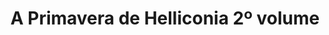 ---
Numero: 545
title: A Primavera de Helliconia 2º volume
Autor: Brian Aldiss
Co-autor: 
Ano-de-Publicacao: 2003
Titulo-original: Helliconia Spring
Tradutor: Alexandra Rolão Tavares
Co-tradutor: 
Ano-de-edicao: 1982
alias: Brian-Aldiss
Autor2-alias: 
Tradutor1-alias: Alexandra-Rolao-Tavares
Tradutor2-alias: 
Titulo-link: 545-A-Primavera-de-Helliconia-2-volume
Capa: 
pags: 
Capa-link: 
---